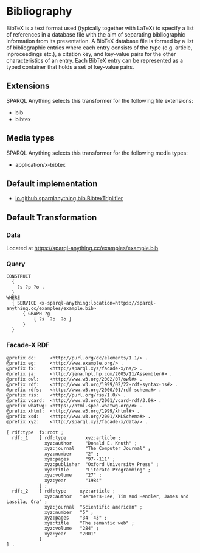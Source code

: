 <!-- This page has been generated with sparql-anything-documentation-generator module -->

# Bibliography

BibTeX is a text format used (typically together with LaTeX) to specify a list of references in a database file with the aim of separating bibliographic information from its presentation.
A BibTeX database file is formed by a list of bibliographic entries where each entry consists of the type (e.g. article, inproceedings etc.), a citation key, and key-value pairs for the other characteristics of an entry.
Each BibTeX entry can be represented as a  typed container that holds a set of key-value pairs.


## Extensions

SPARQL Anything selects this transformer for the following file extensions:

- bib
- bibtex

## Media types

SPARQL Anything selects this transformer for the following media types:

- application/x-bibtex

## Default implementation

- [io.github.sparqlanything.bib.BibtexTriplifier](../sparql-anything-bibliography/src/main/java/io/github/sparqlanything/bibliography/BibtexTriplifier.java)

## Default Transformation

### Data

Located at https://sparql-anything.cc/examples/example.bib

### Query

```
CONSTRUCT 
  { 
    ?s ?p ?o .
  }
WHERE
  { SERVICE <x-sparql-anything:location=https://sparql-anything.cc/examples/example.bib>
      { GRAPH ?g
          { ?s  ?p  ?o }
      }
  }

```

### Facade-X RDF

```turtle
@prefix dc:     <http://purl.org/dc/elements/1.1/> .
@prefix eg:     <http://www.example.org/> .
@prefix fx:     <http://sparql.xyz/facade-x/ns/> .
@prefix ja:     <http://jena.hpl.hp.com/2005/11/Assembler#> .
@prefix owl:    <http://www.w3.org/2002/07/owl#> .
@prefix rdf:    <http://www.w3.org/1999/02/22-rdf-syntax-ns#> .
@prefix rdfs:   <http://www.w3.org/2000/01/rdf-schema#> .
@prefix rss:    <http://purl.org/rss/1.0/> .
@prefix vcard:  <http://www.w3.org/2001/vcard-rdf/3.0#> .
@prefix whatwg: <https://html.spec.whatwg.org/#> .
@prefix xhtml:  <http://www.w3.org/1999/xhtml#> .
@prefix xsd:    <http://www.w3.org/2001/XMLSchema#> .
@prefix xyz:    <http://sparql.xyz/facade-x/data/> .

[ rdf:type  fx:root ;
  rdf:_1    [ rdf:type       xyz:article ;
              xyz:author     "Donald E. Knuth" ;
              xyz:journal    "The Computer Journal" ;
              xyz:number     "2" ;
              xyz:pages      "97--111" ;
              xyz:publisher  "Oxford University Press" ;
              xyz:title      "Literate Programming" ;
              xyz:volume     "27" ;
              xyz:year       "1984"
            ] ;
  rdf:_2    [ rdf:type     xyz:article ;
              xyz:author   "Berners-Lee, Tim and Hendler, James and Lassila, Ora" ;
              xyz:journal  "Scientific american" ;
              xyz:number   "5" ;
              xyz:pages    "34--43" ;
              xyz:title    "The semantic web" ;
              xyz:volume   "284" ;
              xyz:year     "2001"
            ]
] .

```





